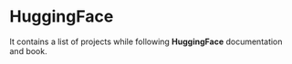 # HuggingFace
It contains a list of projects while following **HuggingFace** documentation and book.


